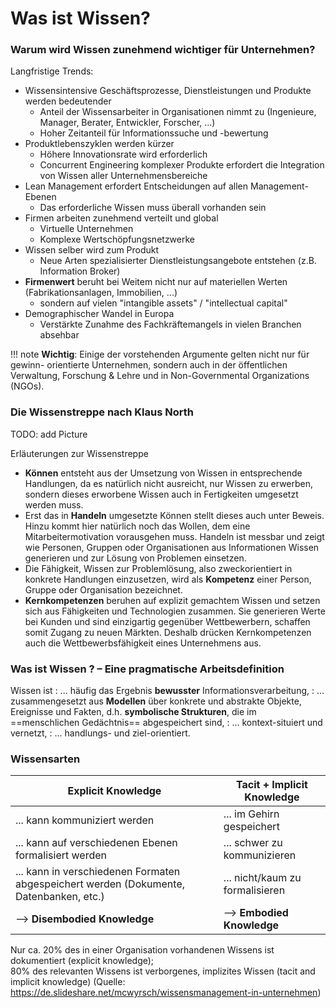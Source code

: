 # Was ist Wissen?


### Warum wird Wissen zunehmend wichtiger für Unternehmen?

Langfristige Trends:

* Wissensintensive Geschäftsprozesse, Dienstleistungen und Produkte werden bedeutender
    * Anteil der Wissensarbeiter in Organisationen nimmt zu (Ingenieure, Manager, Berater, Entwickler, Forscher, ...)
    * Hoher Zeitanteil für Informationssuche und -bewertung
* Produktlebenszyklen werden kürzer
    * Höhere Innovationsrate wird erforderlich
    * Concurrent Engineering komplexer Produkte erfordert die Integration von Wissen aller Unternehmensbereiche
* Lean Management erfordert Entscheidungen auf allen Management-Ebenen
    * Das erforderliche Wissen muss überall vorhanden sein
* Firmen arbeiten zunehmend verteilt und global 
    * Virtuelle Unternehmen
    * Komplexe Wertschöpfungsnetzwerke
* Wissen selber wird zum Produkt
    * Neue Arten spezialisierter Dienstleistungsangebote entstehen (z.B. Information Broker)
* **Firmenwert** beruht bei Weitem nicht nur auf materiellen Werten (Fabrikationsanlagen, Immobilien, ...)
    * sondern auf vielen "intangible assets" / "intellectual capital"
* Demographischer Wandel in Europa
    * Verstärkte Zunahme des Fachkräftemangels in vielen Branchen absehbar

!!! note
    **Wichtig**: Einige der vorstehenden Argumente gelten nicht nur für gewinn- orientierte Unternehmen, sondern auch in der öffentlichen Verwaltung, Forschung & Lehre und in Non-Governmental Organizations (NGOs).


### Die Wissenstreppe nach Klaus North

TODO: add Picture

Erläuterungen zur Wissenstreppe

* **Können** entsteht aus der Umsetzung von Wissen in entsprechende Handlungen, da es natürlich nicht ausreicht, nur Wissen zu erwerben, sondern dieses erworbene Wissen auch in Fertigkeiten umgesetzt werden muss.
* Erst das in **Handeln** umgesetzte Können stellt dieses auch unter Beweis. Hinzu kommt hier natürlich noch das Wollen, dem eine Mitarbeitermotivation vorausgehen muss. Handeln ist messbar und zeigt wie Personen, Gruppen oder Organisationen aus Informationen Wissen generieren und zur Lösung von Problemen einsetzen.
* Die Fähigkeit, Wissen zur Problemlösung, also zweckorientiert in konkrete Handlungen einzusetzen, wird als **Kompetenz** einer Person, Gruppe oder Organisation bezeichnet.
* **Kernkompetenzen** beruhen auf explizit gemachtem Wissen und setzen sich aus Fähigkeiten und Technologien zusammen. Sie generieren Werte bei Kunden und sind einzigartig gegenüber Wettbewerbern, schaffen somit Zugang zu neuen Märkten. Deshalb drücken Kernkompetenzen auch die Wettbewerbsfähigkeit eines Unternehmens aus.


### Was ist Wissen ? – Eine pragmatische Arbeitsdefinition

Wissen ist
: ... häufig das Ergebnis **bewusster** Informationsverarbeitung,
: ... zusammengesetzt aus **Modellen** über konkrete und abstrakte Objekte, Ereignisse und Fakten, d.h. **symbolische Strukturen**, die im ==menschlichen Gedächtnis== abgespeichert sind,
: ... kontext-situiert und vernetzt,
: ... handlungs- und ziel-orientiert.


### Wissensarten

| **Explicit Knowledge**                                                                 | **Tacit + Implicit Knowledge**  |
|----------------------------------------------------------------------------------------|---------------------------------|
| ... kann kommuniziert werden                                                           | ... im Gehirn gespeichert       |
| ... kann auf verschiedenen Ebenen formalisiert werden                                  | ... schwer zu kommunizieren     |
| ... kann in verschiedenen Formaten abgespeichert werden (Dokumente, Datenbanken, etc.) | ... nicht/kaum zu formalisieren |
| --> **Disembodied Knowledge**                                                          | --> **Embodied Knowledge**      |

Nur ca. 20% des in einer Organisation vorhandenen Wissens ist dokumentiert (explicit knowledge);  
80% des relevanten Wissens ist verborgenes, implizites Wissen (tacit and implicit knowledge) (Quelle: https://de.slideshare.net/mcwyrsch/wissensmanagement-in-unternehmen)

